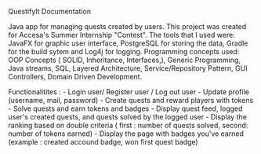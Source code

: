 QuestifyIt Documentation

Java app for managing quests created by users. This project was created for Accesa's Summer Internship "Contest". The tools that I used were: JavaFX for graphic user interface, PostgreSQL for storing the data, Gradle for the build sytem and Log4j for logging. Programming concepts used: OOP Concepts ( SOLID, Inheritance, Interfaces,), Generic Programming, Java streams, SQL, Layered Architecture, Service/Repository Pattern, GUI Controllers, Domain Driven Development.

Functionalitites : - Login user/ Register user / Log out user
                   - Update profile (username, mail, password)
                   - Create quests and reward players with tokens
                   - Solve quests and earn tokens and badges
                   - Display quest feed, logged user's created quests, and quests solved by the logged user
                   - Display the ranking based on double criteria ( first : number of quests solved, second: number of tokens earned)
                   - Display the page with badges you've earned (example : created accound badge, won first quest badge)
                   


